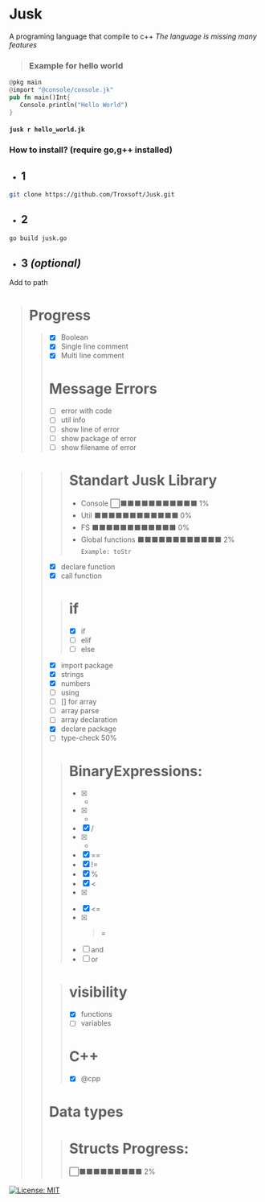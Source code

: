 # Jusk
A programing language that compile to c++
*The language is missing many features*

> ### Example for hello world
```rs
@pkg main
@import "@console/console.jk"
pub fn main()Int{
   Console.println("Hello World")
}
```
#### `jusk r hello_world.jk`
### How to install? (require go,g++ installed)
- ## 1 
```bash
git clone https://github.com/Troxsoft/Jusk.git
```
- ## 2
```bash
go build jusk.go
```

- ## 3 *(optional)*
Add to path
> # Progress
>> - [x] Boolean
>> - [x] Single line comment
>> - [x] Multi line comment  
>> # Message Errors
>> - [ ] error with code
>> - [ ] util info
>> - [ ] show line of error
>> - [ ] show package of error
>> - [ ] show filename of error

>>> # Standart Jusk Library
>>> -  Console ⬜⬛⬛⬛⬛⬛⬛⬛⬛⬛⬛⬛ 1%
>>> -  Util ⬛⬛⬛⬛⬛⬛⬛⬛⬛⬛⬛⬛ 0%
>>> -  FS ⬛⬛⬛⬛⬛⬛⬛⬛⬛⬛⬛⬛ 0%
>>> -  Global functions ⬛⬛⬛⬛⬛⬛⬛⬛⬛⬛⬛⬛ 2%  `Example: toStr`
>> - [x] declare function
>> - [x] call function
>>>  # if
>>> - [x] if
>>> - [ ] elif
>>> - [ ] else
>> - [x] import package
>> - [x] strings
>> - [x] numbers
>> - [ ] using
>> - [ ] [] for array
>> - [ ] array parse
>> - [ ] array declaration
>> - [x] declare package
>> - [ ] type-check  50%
>>>  # BinaryExpressions:
>>> - [x] +
>>> - [x] -
>>> - [x] /
>>> - [x] *
>>> - [x] ==
>>> - [x] !=
>>> - [x] %
>>> - [x] <
>>> - [x] >
>>> - [x] <=
>>> - [x] >=
>>> - [ ] and
>>> - [ ] or
>>
>>>  # visibility
>>> - [x] functions
>>> - [ ] variables
>>>  # C++ 
>>> - [x] @cpp
>>
>> # Data types
>>> # Structs Progress:
>>>  ⬜⬛⬛⬛⬛⬛⬛⬛⬛⬛ 2%

[![License: MIT](https://img.shields.io/badge/License-MIT-yellow.svg)](https://opensource.org/licenses/MIT)

